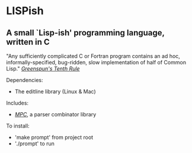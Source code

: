 # LISPish

## A small `Lisp-ish' programming language, written in C

"Any sufficiently complicated C or Fortran program contains an ad hoc,
informally-specified, bug-ridden, slow implementation of half of
Common Lisp."
[*Greenspun's Tenth Rule*](http://en.wikipedia.org/wiki/Greenspun's_tenth_rule)

Dependencies:
 - The editline library (Linux & Mac)

Includes:
 - [*MPC*](https://github.com/orangeduck/mpc), a parser combinator library

To install:
- 'make prompt' from project root
- './prompt' to run

